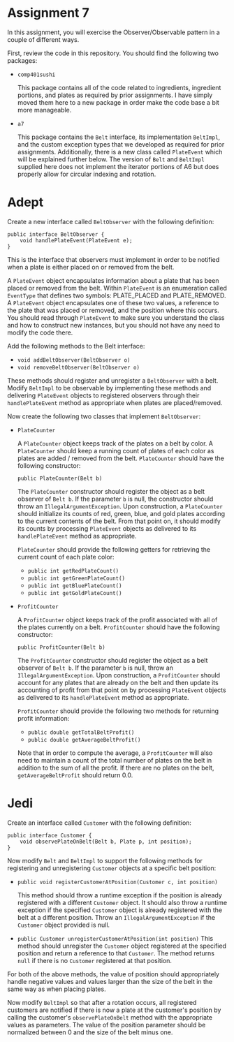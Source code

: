 # Assignment 7

In this assignment, you will exercise the Observer/Observable pattern in a couple of different ways.

First, review the code in this repository. You should find the following two packages:

* ```comp401sushi```

  This package contains all of the code related to ingredients, ingredient portions, and plates as
  required by prior assignments. I have simply moved them here to a new package in order make the
  code base a bit more manageable. 
  
* ```a7```

  This package contains the ```Belt``` interface, its implementation ```BeltImpl```, and the custom exception types
  that we developed as required for prior assignments. Additionally, there is a new class called ```PlateEvent```
  which will be explained further below. The version of ```Belt``` and ```BeltImpl``` supplied here does not implement the 
  iterator portions of A6 but does properly allow for circular indexing and rotation. 
  
# Adept

Create a new interface called ```BeltObserver``` with the following definition:

```
public interface BeltObserver {
	void handlePlateEvent(PlateEvent e);
}
```

This is the interface that observers must implement in order to be notified when a plate is either placed
on or removed from the belt. 

A ```PlateEvent``` object encapsulates information about a plate that has been placed or removed from the belt. 
Within ```PlateEvent``` is an enumeration called ```EventType``` that defines two symbols: PLATE_PLACED and PLATE_REMOVED. 
A ```PlateEvent``` object encapsulates one of these two values, a reference to the plate that was placed or removed, 
and the position where this occurs. You should read through ```PlateEvent``` to make sure you understand the class 
and how to construct new instances, but you should not have any need to modify the code there.

Add the following methods to the Belt interface:
  * ```void addBeltObserver(BeltObserver o)```
  * ```void removeBeltObserver(BeltObserver o)```
  
These methods should register and unregister a ```BeltObserver``` with a belt. Modify ```BeltImpl``` to be observable
by implementing these methods and delivering ```PlateEvent``` objects to registered observers through their
```handlePlateEvent``` method as appropriate when plates are placed/removed.

Now create the following two classes that implement ```BeltObserver```:

* ```PlateCounter```

  A ```PlateCounter``` object keeps track of the plates on a belt by color. A ```PlateCounter``` should keep a running count of 
  plates of each color as plates are added / removed from the belt. ```PlateCounter``` should have the following 
  constructor:
  
  ```public PlateCounter(Belt b)```
  
  The ```PlateCounter``` constructor should register the object as a belt observer of ```Belt b```. If the parameter
  ```b``` is null, the constructor should throw an ```IllegalArgumentException```. Upon construction, a ```PlateCounter``` 
  should initialize its counts of red, green, blue, and gold plates according to the current contents of the belt. From
  that point on, it should modify its counts by processing ```PlateEvent``` objects as delivered to its ```handlePlateEvent```
  method as appropriate.
  
  ```PlateCounter``` should provide the following getters for retrieving the current count of each plate color:
  * ```public int getRedPlateCount()```
  * ```public int getGreenPlateCount()```
  * ```public int getBluePlateCount()```
  * ```public int getGoldPlateCount()```
  
* ```ProfitCounter```

  A ```ProfitCounter``` object keeps track of the profit associated with all of the plates currently on a belt.
  ```ProfitCounter``` should have the following constructor:
  
  ```public ProfitCounter(Belt b)```
  
  The ```ProfitCounter``` constructor should register the object as a belt observer of ```Belt b```. If the parameter ```b``` is
  null, throw an ```IllegalArgumentException```. Upon construction, a ```ProfitCounter``` should account for any plates that
  are already on the belt and then update its accounting of profit from that point on by processing ```PlateEvent```
  objects as delivered to its ```handlePlateEvent``` method as appropriate.
  
  ```ProfitCounter``` should provide the following two methods for returning profit information:
  * ```public double getTotalBeltProfit()```
  * ```public double getAverageBeltProfit()```
  
  Note that in order to compute the average, a ```ProfitCounter``` will also need to maintain a count of the total number
  of plates on the belt in addition to the sum of all the profit. If there are no plates on the belt,
  ```getAverageBeltProfit``` should return 0.0.
  
# Jedi

Create an interface called ```Customer``` with the following definition:

```
public interface Customer {
    void observePlateOnBelt(Belt b, Plate p, int position);
}
```

Now modify ```Belt``` and ```BeltImpl``` to support the following methods for registering and unregistering ```Customer``` objects at
a specific belt position:

* ```public void registerCustomerAtPosition(Customer c, int position)```

  This method should throw a runtime exception if the position is already registered with a different ```Customer```
  object. It should also throw a runtime exception if the specified ```Customer``` object is already registered with the belt
  at a different position. Throw an ```IllegalArgumentException``` if the ```Customer``` object provided is null.

* ```public Customer unregisterCustomerAtPosition(int position)```
  This method should unregister the ```Customer``` object registered at the specified position and return a reference
  to that ```Customer```. The method returns ```null``` if there is no ```Customer``` registered at that position.
  
For both of the above methods, the value of position should appropriately 
handle negative values and values larger than the size of the belt in the same way as when placing plates.

Now modify ```BeltImpl``` so that after a rotation occurs, all registered customers are notified if there is 
now a plate at the customer's position by calling the customer's ```observePlateOnBelt``` method with
the appropriate values as parameters. The value of the position parameter should be normalized between 0
and the size of the belt minus one. 
